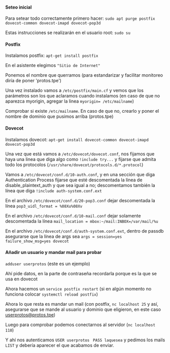 #### Seteo inicial
Para setear todo correctamente primero hacer: 
`sudo apt purge postfix dovecot-common dovecot-imapd dovecot-pop3d`

Estas instrucciones se realizarán en el usuario root: 
`sudo su`

 #### Postfix

Instalamos postfix: 
`apt-get install postfix`

En el asistente elegimos 
`"Sitio de Internet"`

Ponemos el nombre que querramos (para estandarizar y facilitar monitoreo diría de poner 'protos.tpe')

Una vez instalado vamos a `/etc/postfix/main.cf` y vemos que los parámetros son los que aclaramos cuando instalamos (en caso de que no aparezca myorigin, agregar la linea `myorigin= /etc/mailname`)

Comprobar si existe `/etc/mailname`. En caso de que no, crearlo y poner el nombre de dominio que pusimos arriba (protos.tpe)

#### Dovecot

Instalamos dovecot: 
`apt-get install dovecot-common dovecot-imapd dovecot-pop3d`

Una vez que está vamos a `/etc/dovecot/dovecot.conf`, nos fijamos que haya una linea que diga algo como `!include try...` y fijarse que admita todo los protocolos (`/usr/share/dovecot/protocols.d/*.protocol`)

Vamos a `/etc/dovecot/conf.d/10-auth.conf`, y en una sección que diga Authentication Process fijarse que esté descomentada la línea de disable_plaintext_auth y que sea igual a no; descomentamos también la línea que diga `!include auth-system.conf.ext`

En el archivo `/etc/dovecot/conf.d/20-pop3.conf` dejar descomentada la línea `pop3_uidl_format = %08Xu%08Xv`

En el archivo `/etc/dovecot/conf.d/10-mail.conf` dejar solamente descomentada la línea `mail_location = mbox:~/mail:INBOX=/var/mail/%u`

En el archivo `/etc/dovecot/conf.d/auth-system.conf.ext`, dentro de passdb asegurarse que la línea de args sea `args = session=yes failure_show_msg=yes dovecot`

#### Añadir un usuario y mandar mail para probar

`adduser userprotos` (este es un ejemplo)

Ahí pide datos, en la parte de contraseña recordarla porque es la que se usa en dovecot

Ahora hacemos un `service postfix restart` (si en algún momento no funciona colocar `systemctl reload postfix`)

Ahora lo que resta es mandar un mail (con postfix, `nc localhost 25` y así, asegurarse que se mande al usuario y dominio que eligieron, en este caso userprotos@protos.tpe)

Luego para comprobar podemos conectarnos al servidor (`nc localhost 110`)

Y ahí nos autenticamos 
`USER userprotos `
`PASS laquesea`
y pedimos los mails 
`LIST`
y debería aparecer el que acabamos de enviar.
